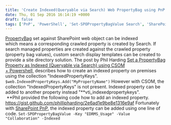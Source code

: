 ```yaml
---
title: 'Create Indexed(Queryable via Search) Web PropertyBag using PnP and PowerShell'
date: Thu, 01 Sep 2016 16:14:19 +0000
draft: false
tags: ['PnP', 'PowerShell', 'Set-SPOPropertyBagValue Search', 'SharePoint', 'SharePoint 2013', 'SharePoint Online']
---
```


[PropertyBag](https://msdn.microsoft.com/en-us/library/microsoft.sharepoint.spweb.allproperties.aspx) set against SharePoint web object can be indexed which means a corresponding crawled property is created by Search. If search managed properties are created against the crawled property (property bag values), custom search display templates can be created to provide a site directory solution. The post by Phil Harding [Set a PropertyBag Property as Indexed (Queryable via Search) using CSOM + Powershell](https://platinumdogs.me/2015/02/06/set-a-propertybag-property-as-indexed-queryable-via-search-using-csom-powershell/)[ ](https://platinumdogs.me/2015/02/06/set-a-propertybag-property-as-indexed-queryable-via-search-using-csom-powershell/) describes how to create an indexed property on premises using the collection "IndexedPropertyKeys". `$web.IndexedPropertyKeys.Add("MyPropertyName")` However with CSOM, the collection "IndexedPropertyKeys" is not present. Indexed property can be added to another property instead "**vti\_indexedpropertykeys".  **Phil provided the following code how to add an indexed property. https://gist.github.com/phillipharding/2e6ad1e9be8e1316e9af Fortunately with [SharePoint PnP](https://github.com/OfficeDev/PnP-PowerShell/releases), the indexed property can be added using one line of code. `Set-SPOPropertyBagValue -Key "EDRMS_Usage" -Value "Collaboration" -Indexed`